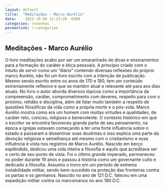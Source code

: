 ```yaml
---
layout: default
title:  "Meditações - Marco Aurélio"
date:    2023-10-09 13:23:20 -0300
categories: resenhas
permanlink: /:categories
---
```

<h2>Meditações - Marco Aurélio</h2>
O livro meditações acabo por ser um emaranhado de dicas e ensinamentos para a formação do caráter e ética pessoais. A princípio criado com o intuito de servir como um “diário” contendo diversas reflexões do próprio marco Aurélio, não foi um livro escrito com a intenção de publicação. Mesmo sendo escrito entre os anos de 170 e 180, tem um conteúdo extremamente reflexivo e que se mantém atual e relevante até para aos dias atuais. No livro o autor aborda diversos tópicos como a importância da compreensão, caráter, comprometimento com deveres, respeito para com o próximo, retidão e disciplina, além de falar muito também a respeito de questões filosóficas da vida como a própria morte e o pós-vida. Marco Aurélio mostra como era um homem com muitas virtudes e qualidades, de caráter reto, conciso, religioso e benevolente. O contexto histórico em que o escritor se encontra favoreceu grande parte de seu pensamento, na época a igrejas estavam começando a ter uma forte influência sobre o estado e passaram a disseminar suas doutrinas e isso explica uma parte da devoção religiosa e semelhança até mesmo com o cristianismo e essa influência é vista nos registros de Marco Aurélio. Nascido em berço esplêndido, dedicou uma vida inteira a filosofia e aquilo que acreditava ser o certo de seu ponto de vista. Foi o último grande imperado, permaneceu no poder durante 19 anos e passou à história como um governante culto e dedicado a filosofia. Assumiu o trono em um período de extrema instabilidade militar, sendo bem-sucedido na proteção das fronteiras contra os partas e os germanos. Nascido no ano de 121 D.C. faleceu em uma expedição militar contra os marcomanos no ano 180 D.C.